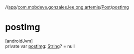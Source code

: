 //[app](../../../index.md)/[com.mobdeve.gonzales.lee.ong.artemis](../index.md)/[Post](index.md)/[postImg](post-img.md)

# postImg

[androidJvm]\
private var [postImg](post-img.md): [String](https://kotlinlang.org/api/latest/jvm/stdlib/kotlin/-string/index.html)? = null
